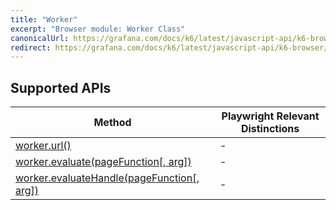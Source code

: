 ```yaml
---
title: "Worker"
excerpt: "Browser module: Worker Class"
canonicalUrl: https://grafana.com/docs/k6/latest/javascript-api/k6-browser/worker/
redirect: https://grafana.com/docs/k6/latest/javascript-api/k6-browser/worker/
---
```


<BrowserDocsWIP/>

## Supported APIs

| Method | Playwright Relevant Distinctions |
| - |  - |
| <a href="https://playwright.dev/docs/api/class-worker#worker-url" target="_blank" >worker.url()</a> | - |
| <a href="https://playwright.dev/docs/api/class-worker#worker-evaluate" target="_blank" >worker.evaluate(pageFunction[, arg])</a> | - | - |
| <a href="https://playwright.dev/docs/api/class-worker#worker-evaluate-handle" target="_blank" >worker.evaluateHandle(pageFunction[, arg])</a> | - | - |
